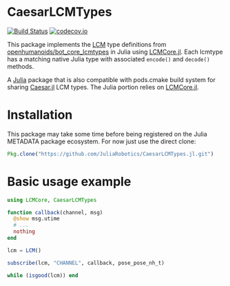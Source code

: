 # CaesarLCMTypes

[![Build Status](https://travis-ci.org/JuliaRobotics/CaesarLCMTypes.jl.svg?branch=master)](https://travis-ci.org/JuliaRobotics/CaesarLCMTypes.jl)
[![codecov.io](https://codecov.io/github/JuliaRobotics/CaesarLCMTypes.jl/coverage.svg?branch=master)](https://codecov.io/github/JuliaRobotics/CaesarLCMTypes.jl?branch=master)

This package implements the [LCM](http://lcm-proj.github.io/) type definitions from [openhumanoids/bot_core_lcmtypes](https://github.com/openhumanoids/bot_core_lcmtypes) in Julia using [LCMCore.jl](https://github.com/JuliaRobotics/LCMCore.jl). Each lcmtype has a matching native Julia type with associated `encode()` and `decode()` methods.

A [Julia](http://www.julialang.org) package that is also compatible with pods.cmake build system for sharing [Caesar.jl](http://github.com/dehann/Caesar.jl) LCM types.
The Julia portion relies on [LCMCore.jl](http://github.com/rdeits/LCMCore.jl).

# Installation

This package may take some time before being registered on the Julia METADATA package ecosystem.  For now just use the direct clone:
```julia
Pkg.clone("https://github.com/JuliaRobotics/CaesarLCMTypes.jl.git")
```

# Basic usage example

```julia
using LCMCore, CaesarLCMTypes

function callback(channel, msg)
  @show msg.utime
  # ...
  nothing
end

lcm = LCM()

subscribe(lcm, "CHANNEL", callback, pose_pose_nh_t)

while (isgood(lcm)) end
```
